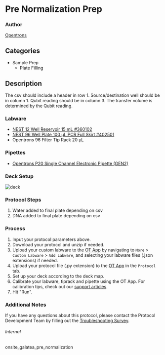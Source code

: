 # Pre Normalization Prep


### Author
[Opentrons](https://opentrons.com/)




## Categories
* Sample Prep
	* Plate Filling


## Description
The csv should include a header in row 1. Source/destination well should be in column 1. Qubit reading should be in column 3. The transfer volume is determined by the Qubit reading. 


### Labware
* [NEST 12 Well Reservoir 15 mL #360102](http://www.cell-nest.com/page94?_l=en&product_id=102)
* [NEST 96 Well Plate 100 µL PCR Full Skirt #402501](http://www.cell-nest.com/page94?_l=en&product_id=97&product_category=96)
* Opentrons 96 Filter Tip Rack 20 µL


### Pipettes
* [Opentrons P20 Single Channel Electronic Pipette (GEN2)](https://shop.opentrons.com/single-channel-electronic-pipette-p20/)


### Deck Setup
![deck](https://opentrons-protocol-library-website.s3.amazonaws.com/custom-README-images/onsite_galatea/magbind/prenorm.png)



### Protocol Steps
1. Water added to final plate depending on csv
2. DNA added to final plate depending on csv


### Process
1. Input your protocol parameters above.
2. Download your protocol and unzip if needed.
3. Upload your custom labware to the [OT App](https://opentrons.com/ot-app) by navigating to `More` > `Custom Labware` > `Add Labware`, and selecting your labware files (.json extensions) if needed.
4. Upload your protocol file (.py extension) to the [OT App](https://opentrons.com/ot-app) in the `Protocol` tab.
5. Set up your deck according to the deck map.
6. Calibrate your labware, tiprack and pipette using the OT App. For calibration tips, check out our [support articles](https://support.opentrons.com/en/collections/1559720-guide-for-getting-started-with-the-ot-2).
7. Hit "Run".


### Additional Notes
If you have any questions about this protocol, please contact the Protocol Development Team by filling out the [Troubleshooting Survey](https://protocol-troubleshooting.paperform.co/).


###### Internal
onsite_galatea_pre_normalization

